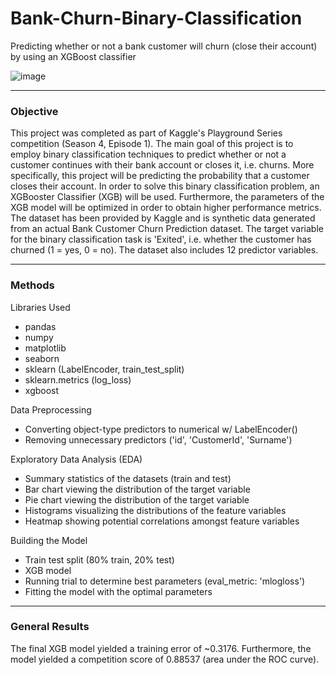 # Bank-Churn-Binary-Classification
Predicting whether or not a bank customer will churn (close their account) by using an XGBoost classifier

![image](https://github.com/user-attachments/assets/c5b8fec1-5ce5-44b4-8e5f-340f969eb541)

---

### Objective
This project was completed as part of Kaggle's Playground Series competition (Season 4, Episode 1). The main goal of this project is to employ binary classification techniques to predict whether or not a customer continues with their bank account or closes it, i.e. churns. More specifically, this project will be predicting the probability that a customer closes their account. In order to solve this binary classification problem, an XGBooster Classifier (XGB) will be used. Furthermore, the parameters of the XGB model will be optimized in order to obtain higher performance metrics. The dataset has been provided by Kaggle and is synthetic data generated from an actual Bank Customer Churn Prediction dataset. The target variable for the binary classification task is 'Exited', i.e. whether the customer has churned (1 = yes, 0 = no). The dataset also includes 12 predictor variables. 

---

### Methods 
Libraries Used
- pandas
- numpy
- matplotlib
- seaborn
- sklearn (LabelEncoder, train_test_split)
- sklearn.metrics (log_loss)
- xgboost

Data Preprocessing
- Converting object-type predictors to numerical w/ LabelEncoder()
- Removing unnecessary predictors ('id', 'CustomerId', 'Surname')

Exploratory Data Analysis (EDA)
- Summary statistics of the datasets (train and test)
- Bar chart viewing the distribution of the target variable
- Pie chart viewing the distribution of the target variable
- Histograms visualizing the distributions of the feature variables
- Heatmap showing potential correlations amongst feature variables

Building the Model
- Train test split (80% train, 20% test)
- XGB model
- Running trial to determine best parameters (eval_metric: 'mlogloss')
- Fitting the model with the optimal parameters

---

### General Results
The final XGB model yielded a training error of ~0.3176. Furthermore, the model yielded a competition score of 0.88537 (area under the ROC curve). 
